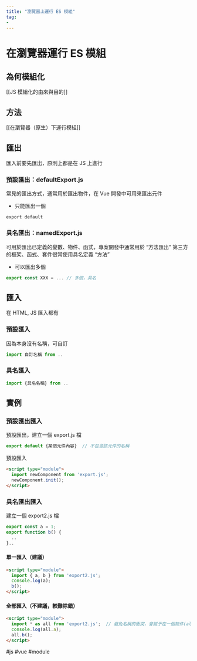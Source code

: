 ```yaml
---
title: "瀏覽器上運行 ES 模組"
tag: 
- 
---
```

# 在瀏覽器運行 ES 模組
## 為何模組化
[[JS 模組化的由來與目的]]

## 方法
[[在瀏覽器（原生）下運行模組]]

## 匯出
匯入前要先匯出，原則上都是在 JS 上進行
### 預設匯出：defaultExport.js
常見的匯出方式，通常用於匯出物件，在 Vue 開發中可用來匯出元件
- 只能匯出一個
``` javascript=
export default
```
### 具名匯出：namedExport.js
可用於匯出已定義的變數、物件、函式，專案開發中通常用於 “方法匯出”
第三方的框架、函式、套件很常使用具名定義 “方法”
- 可以匯出多個
``` js
export const XXX = ... // 多個，具名
```
## 匯入
在 HTML, JS 匯入都有
### 預設匯入
因為本身沒有名稱，可自訂
``` js
import 自訂名稱 from ..
```
### 具名匯入
```js
import {具名名稱} from ..
```

## 實例
### 預設匯出匯入
預設匯出，建立一個 export.js 檔
```js
export default {某個元件內容}  // 不包含該元件的名稱
```
預設匯入
```html
<script type="module">
  import newComponent from 'export.js';
  newComponent.init();
</script>
```

### 具名匯出匯入
建立一個 export2.js 檔
```js
export const a = 1;
export function b() {
  ..
}..
```
#### 單一匯入（建議）
```html
<script type="module">
  import { a, b } from 'export2.js';
  console.log(a);
  b();
</script>
```

#### 全部匯入（不建議，較難除錯）
```html
<script type="module">
  import * as all from 'export2.js';  // 避免名稱的衝突，會賦予在一個物件(all)上面
  console.log(all.a);
  all.b();
</script>
```

#js #vue #module 